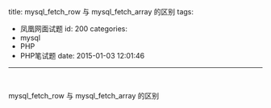 title: mysql_fetch_row 与 mysql_fetch_array 的区别
tags:
  - 凤凰网面试题
id: 200
categories:
  - mysql
  - PHP
  - PHP笔试题
date: 2015-01-03 12:01:46
---

&nbsp;

mysql_fetch_row 与 mysql_fetch_array 的区别

&nbsp;